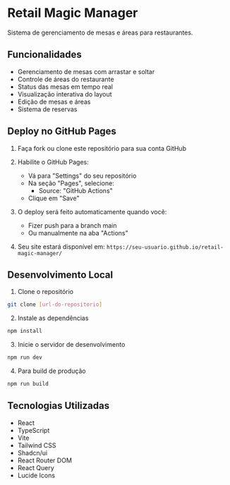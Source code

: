 # Retail Magic Manager

Sistema de gerenciamento de mesas e áreas para restaurantes.

## Funcionalidades

- Gerenciamento de mesas com arrastar e soltar
- Controle de áreas do restaurante
- Status das mesas em tempo real
- Visualização interativa do layout
- Edição de mesas e áreas
- Sistema de reservas

## Deploy no GitHub Pages

1. Faça fork ou clone este repositório para sua conta GitHub

2. Habilite o GitHub Pages:
   - Vá para "Settings" do seu repositório
   - Na seção "Pages", selecione:
     - Source: "GitHub Actions"
   - Clique em "Save"

3. O deploy será feito automaticamente quando você:
   - Fizer push para a branch main
   - Ou manualmente na aba "Actions"

4. Seu site estará disponível em:
   `https://seu-usuario.github.io/retail-magic-manager/`

## Desenvolvimento Local

1. Clone o repositório
```bash
git clone [url-do-repositorio]
```

2. Instale as dependências
```bash
npm install
```

3. Inicie o servidor de desenvolvimento
```bash
npm run dev
```

4. Para build de produção
```bash
npm run build
```

## Tecnologias Utilizadas

- React
- TypeScript
- Vite
- Tailwind CSS
- Shadcn/ui
- React Router DOM
- React Query
- Lucide Icons 